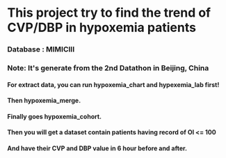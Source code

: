 # This project try to find the trend of CVP/DBP in hypoxemia patients

### Database : MIMICIII
### Note: It's generate from the 2nd Datathon in Beijing, China

> 
#### For extract data, you can run hypoxemia_chart and hypexemia_lab first!
#### Then hypoxemia_merge.
#### Finally goes hypoxemia_cohort.

#### Then you will get a dataset contain patients having record of OI <= 100
#### And have their CVP and DBP value in 6 hour before and after.
